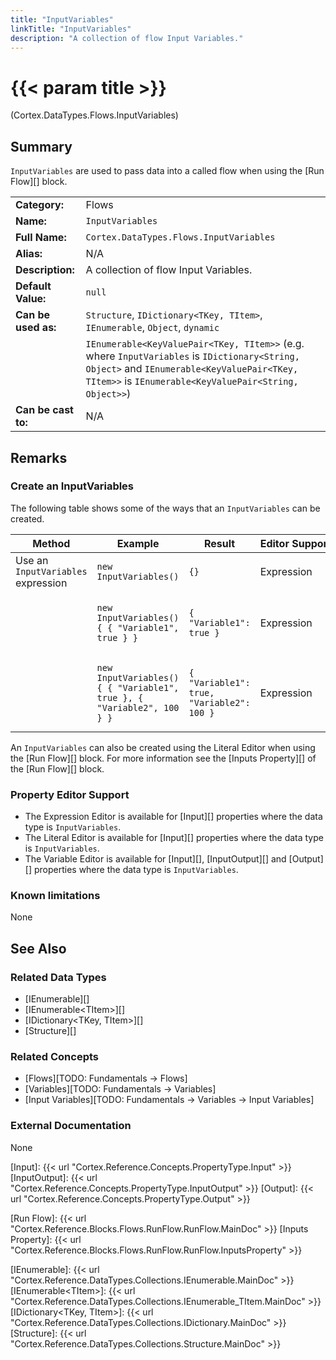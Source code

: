 ```yaml
---
title: "InputVariables"
linkTitle: "InputVariables"
description: "A collection of flow Input Variables."
---
```


# {{< param title >}}

<p class="namespace">(Cortex.DataTypes.Flows.InputVariables)</p>

## Summary

`InputVariables` are used to pass data into a called flow when using the [Run Flow][] block.

| | |
|-|-|
| **Category:**          | Flows |
| **Name:**              | `InputVariables` |
| **Full Name:**         | `Cortex.DataTypes.Flows.InputVariables` |
| **Alias:**             | N/A |
| **Description:**       | A collection of flow Input Variables. |
| **Default Value:**     | `null` |
| **Can be used as:**    | `Structure`, `IDictionary<TKey, TItem>`, `IEnumerable`, `Object`, `dynamic` |
|                        | `IEnumerable<KeyValuePair<TKey, TItem>>` (e.g. where `InputVariables` is `IDictionary<String, Object>` and `IEnumerable<KeyValuePair<TKey, TItem>>` is `IEnumerable<KeyValuePair<String, Object>>`) |
| **Can be cast to:**    |  N/A |

## Remarks

### Create an InputVariables

The following table shows some of the ways that an `InputVariables` can be created.

| Method | Example | Result | Editor&nbsp;Support | Notes |
|-|-|-|-|-|
| Use an `InputVariables` expression | `new InputVariables()` | `{}` | Expression | `InputVariables` containing zero items |
|  | ``new InputVariables() { { "Variable1", true } }`` | `{ "Variable1": true }` | Expression | `InputVariables` containing one Boolean item with a String key |
|  | ``new InputVariables() { { "Variable1", true }, { "Variable2", 100 } }`` | `{ "Variable1": true, "Variable2": 100 }` | Expression | `InputVariables` containing Boolean and Int32 items with String keys |

An `InputVariables` can also be created using the Literal Editor when using the [Run Flow][] block. For more information see the [Inputs Property][] of the [Run Flow][] block.

### Property Editor Support

- The Expression Editor is available for [Input][] properties where the data type is `InputVariables`.
- The Literal Editor is available for [Input][] properties where the data type is `InputVariables`.
- The Variable Editor is available for [Input][], [InputOutput][] and [Output][] properties where the data type is `InputVariables`.

### Known limitations

None

## See Also

### Related Data Types

* [IEnumerable][]
* [IEnumerable&lt;TItem&gt;][]
* [IDictionary&lt;TKey, TItem&gt;][]
* [Structure][]

### Related Concepts

- [Flows][TODO: Fundamentals -> Flows]
- [Variables][TODO: Fundamentals -> Variables]
- [Input Variables][TODO: Fundamentals -> Variables -> Input Variables]

### External Documentation

None

[Input]: {{< url "Cortex.Reference.Concepts.PropertyType.Input" >}}
[InputOutput]: {{< url "Cortex.Reference.Concepts.PropertyType.InputOutput" >}}
[Output]: {{< url "Cortex.Reference.Concepts.PropertyType.Output" >}}

[Run Flow]: {{< url "Cortex.Reference.Blocks.Flows.RunFlow.RunFlow.MainDoc" >}}
[Inputs Property]: {{< url "Cortex.Reference.Blocks.Flows.RunFlow.RunFlow.InputsProperty" >}}

[IEnumerable]: {{< url "Cortex.Reference.DataTypes.Collections.IEnumerable.MainDoc" >}}
[IEnumerable&lt;TItem&gt;]: {{< url "Cortex.Reference.DataTypes.Collections.IEnumerable_TItem.MainDoc" >}}
[IDictionary&lt;TKey, TItem&gt;]: {{< url "Cortex.Reference.DataTypes.Collections.IDictionary.MainDoc" >}}
[Structure]: {{< url "Cortex.Reference.DataTypes.Collections.Structure.MainDoc" >}}
